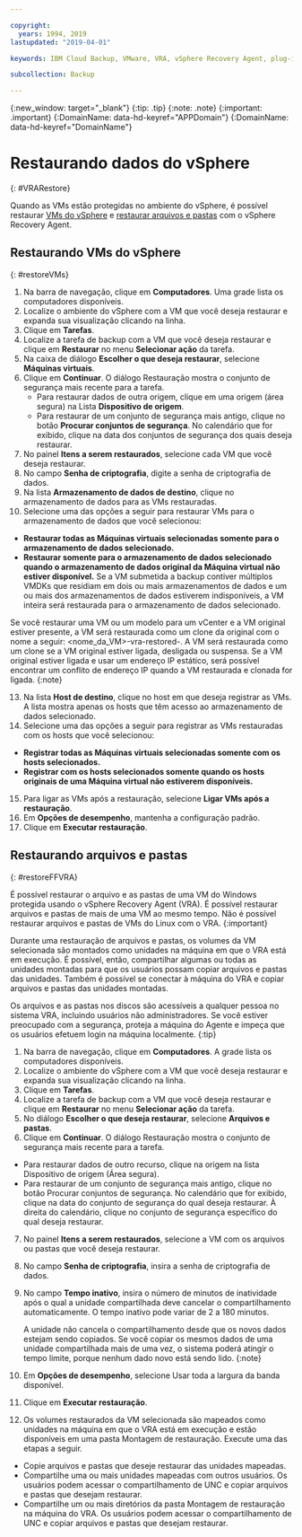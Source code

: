 ```yaml
---

copyright:
  years: 1994, 2019
lastupdated: "2019-04-01"

keywords: IBM Cloud Backup, VMware, VRA, vSphere Recovery Agent, plug-in, plugin, EVault, Carbonite, vSphere, backups

subcollection: Backup

---
```

{:new_window: target="_blank"}
{:tip: .tip}
{:note: .note}
{:important: .important}
{:DomainName: data-hd-keyref="APPDomain"}
{:DomainName: data-hd-keyref="DomainName"}

# Restaurando dados do vSphere
{: #VRARestore}

Quando as VMs estão protegidas no ambiente do vSphere, é possível restaurar [VMs do vSphere](#restoreVMs) e [restaurar arquivos e pastas](#restoreFFVRA) com o vSphere Recovery Agent.

## Restaurando VMs do vSphere
{: #restoreVMs}

1.	Na barra de navegação, clique em **Computadores**. Uma grade lista os computadores disponíveis.
2.	Localize o ambiente do vSphere com a VM que você deseja restaurar e expanda sua visualização clicando na linha.
3.	Clique em **Tarefas**.
4.	Localize a tarefa de backup com a VM que você deseja restaurar e clique em **Restaurar** no menu **Selecionar ação** da tarefa.
5.	Na caixa de diálogo **Escolher o que deseja restaurar**, selecione **Máquinas virtuais**.
6.	Clique em **Continuar**. O diálogo Restauração mostra o conjunto de segurança mais recente para a tarefa.
    * Para restaurar dados de outra origem, clique em uma origem (área segura) na Lista **Dispositivo de origem**.
    *	Para restaurar de um conjunto de segurança mais antigo, clique no botão **Procurar conjuntos de segurança**. No calendário que for exibido, clique na data dos conjuntos de segurança dos quais deseja restaurar.
7.	No painel **Itens a serem restaurados**, selecione cada VM que você deseja restaurar.
8.	No campo **Senha de criptografia**, digite a senha de criptografia de dados.
9.	Na lista **Armazenamento de dados de destino**, clique no armazenamento de dados para as VMs restauradas.
10.	Selecione uma das opções a seguir para restaurar VMs para o armazenamento de dados que você selecionou:
  * **Restaurar todas as Máquinas virtuais selecionadas somente para o armazenamento de dados selecionado.**
  * **Restaurar somente para o armazenamento de dados selecionado quando o armazenamento de dados original da Máquina virtual não estiver disponível.** Se a VM submetida a backup contiver múltiplos VMDKs que residiam em dois ou mais armazenamentos de dados e um ou mais dos armazenamentos de dados estiverem indisponíveis, a VM inteira será restaurada para o armazenamento de dados selecionado.

  Se você restaurar uma VM ou um modelo para um vCenter e a VM original estiver presente, a VM será restaurada como um clone da original com o nome a seguir: <nome_da_VM>-vra-restored-<Data>. A VM será restaurada como um clone se a VM original estiver ligada, desligada ou suspensa. Se a VM original estiver ligada e usar um endereço IP estático, será possível encontrar um conflito de endereço IP quando a VM restaurada e clonada for ligada.
  {:note}

13.	Na lista **Host de destino**, clique no host em que deseja registrar as VMs. A lista mostra apenas os hosts que têm acesso ao armazenamento de dados selecionado.
14.	Selecione uma das opções a seguir para registrar as VMs restauradas com os hosts que você selecionou:
  * **Registrar todas as Máquinas virtuais selecionadas somente com os hosts selecionados.**
  * **Registrar com os hosts selecionados somente quando os hosts originais de uma Máquina virtual não estiverem disponíveis.**
15.	Para ligar as VMs após a restauração, selecione **Ligar VMs após a restauração**.
16.	Em **Opções de desempenho**, mantenha a configuração padrão.
17.	Clique em **Executar restauração**.

## Restaurando arquivos e pastas
{: #restoreFFVRA}

É possível restaurar o arquivo e as pastas de uma VM do Windows protegida usando o vSphere Recovery Agent (VRA). É possível restaurar arquivos e pastas de mais de uma VM ao mesmo tempo. Não é possível restaurar arquivos e pastas de VMs do Linux com o VRA.
{:important}

Durante uma restauração de arquivos e pastas, os volumes da VM selecionada são montados como unidades na máquina em que o VRA está em execução. É possível, então, compartilhar algumas ou todas as unidades montadas para que os usuários possam copiar arquivos e pastas das unidades. Também é possível se conectar à máquina do VRA e copiar arquivos e pastas das unidades montadas.

Os arquivos e as pastas nos discos são acessíveis a qualquer pessoa no sistema VRA, incluindo usuários não administradores. Se você estiver preocupado com a segurança, proteja a máquina do Agente e impeça que os usuários efetuem login na máquina localmente.
{:tip}

1. Na barra de navegação, clique em **Computadores**. A grade lista os computadores disponíveis.
2. Localize o ambiente do vSphere com a VM que você deseja restaurar e expanda sua visualização clicando na linha.
3. Clique em **Tarefas**.
4. Localize a tarefa de backup com a VM que você deseja restaurar e clique em **Restaurar** no menu **Selecionar ação** da tarefa.
5. No diálogo **Escolher o que deseja restaurar**, selecione **Arquivos e pastas**.
6. Clique em **Continuar**. O diálogo Restauração mostra o conjunto de segurança mais recente para a tarefa.
  * Para restaurar dados de outro recurso, clique na origem na lista Dispositivo de origem (Área segura).
  * Para restaurar de um conjunto de segurança mais antigo, clique no botão Procurar conjuntos de segurança. No calendário que for exibido, clique na data do conjunto de segurança do qual deseja restaurar. À direita do calendário, clique no conjunto de segurança específico do qual deseja restaurar.
7. No painel **Itens a serem restaurados**, selecione a VM com os arquivos ou pastas que você deseja restaurar.
8. No campo **Senha de criptografia**, insira a senha de criptografia de dados.
9. No campo **Tempo inativo**, insira o número de minutos de inatividade após o qual a unidade compartilhada deve cancelar o compartilhamento automaticamente. O tempo inativo pode variar de 2 a 180 minutos.

    A unidade não cancela o compartilhamento desde que os novos dados estejam sendo copiados. Se você copiar os mesmos dados de uma unidade compartilhada mais de uma vez, o sistema poderá atingir o tempo limite, porque nenhum dado novo está sendo lido.
    {:note}

10.	Em **Opções de desempenho**, selecione Usar toda a largura da banda disponível.
11.	Clique em **Executar restauração**.
12. Os volumes restaurados da VM selecionada são mapeados como unidades na máquina em que o VRA está em execução e estão disponíveis em uma pasta Montagem de restauração.  Execute uma das etapas a seguir.
  * Copie arquivos e pastas que deseje restaurar das unidades mapeadas.
  * Compartilhe uma ou mais unidades mapeadas com outros usuários. Os usuários podem acessar o compartilhamento de UNC e copiar arquivos e pastas que desejam restaurar.
  * Compartilhe um ou mais diretórios da pasta Montagem de restauração na máquina do VRA. Os usuários podem acessar o compartilhamento de UNC e copiar arquivos e pastas que desejam restaurar.
